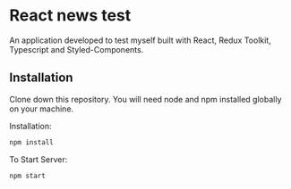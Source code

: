 # React news test

An application developed to test myself built with React, Redux Toolkit, Typescript and Styled-Components.
## Installation

Clone down this repository. You will need node and npm installed globally on your machine.

Installation:

```bash
npm install
```

To Start Server:

```bash
npm start
```